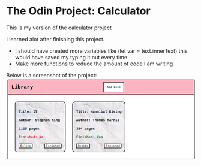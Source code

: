 # The Odin Project: Calculator
This is my version of the calculator project

I learned alot after finishing this project.
- I should have created more variables like (let var = text.innerText) this would have saved my typing it out every time.
- Make more functions to reduce the amount of code I am writing

Below is a screenshot of the project:
![Alt text](/img/screenshot.png?raw=true "Screenshot")
